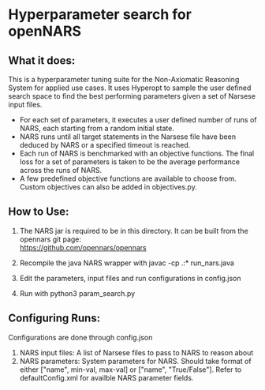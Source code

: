 # Hyperparameter search for openNARS

What it does:
-------------
This is a hyperparameter tuning suite for the Non-Axiomatic Reasoning System for applied use cases. It uses Hyperopt to sample the user defined search space to find the best performing parameters given a set of Narsese input files. 
- For each set of parameters, it executes a user defined number of runs of NARS, each starting from a random initial state.
- NARS runs until all target statements in the Narsese file have been deduced by NARS or a specified timeout is reached.
- Each run of NARS is benchmarked with an objective functions. The final loss for a set of parameters is taken to be the average performance across the runs of NARS.
- A few predefined objective functions are available to choose from. Custom objectives can also be added in objectives.py.

How to Use:
-----------
1. The NARS jar is required to be in this directory. It can be built from the opennars git page:\
https://github.com/opennars/opennars

2. Recompile the java NARS wrapper with javac -cp .:* run_nars.java

3. Edit the parameters, input files and run configurations in config.json

4. Run with python3 param_search.py

Configuring Runs:
-----------------
Configurations are done through config.json
1. NARS input files: A list of Narsese files to pass to NARS to reason about
2. NARS parameters: System parameters for NARS. Should take format of either \["name", min-val, max-val\] or \["name", "True/False"\]. Refer to defaultConfig.xml for availble NARS parameter fields.
